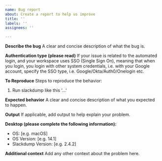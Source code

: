 ```yaml
---
name: Bug report
about: Create a report to help us improve
title: ''
labels: ''
assignees: ''

---
```


**Describe the bug**
A clear and concise description of what the bug is.

**Authentication type (please read)**
If your issue is related to the automated login, and your workspace uses SSO (Single Sign On), meaning that when you login, you login with other system credentials, i.e. with your Google account, specify the SSO type, i.e. Google/Okta/Auth0/Onelogin etc.

**To Reproduce**
Steps to reproduce the behavior:
1. Run slackdump like this '...'

**Expected behavior**
A clear and concise description of what you expected to happen.

**Output**
If applicable, add output to help explain your problem.

**Desktop (please complete the following information):**
 - OS: [e.g. macOS]
 - OS Version: [e.g. 14.1]
 - Slackdump Version: [e.g. 2.4.2]

**Additional context**
Add any other context about the problem here.

